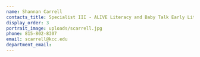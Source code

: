 ```yaml
---
name: Shannan Carrell
contacts_title: Specialist III - ALIVE Literacy and Baby Talk Early Literacy Project
display_order: 3
portrait_image: uploads/scarrell.jpg
phone: 815-802-8307
email: scarrell@kcc.edu
department_email:
---
```


